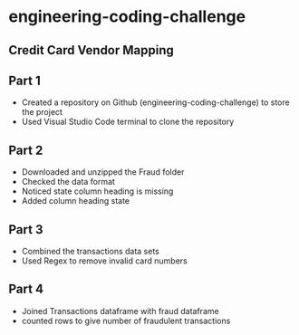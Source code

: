 # engineering-coding-challenge

## Credit Card Vendor Mapping

## Part 1
* Created a repository on Github (engineering-coding-challenge) to store the project
* Used Visual Studio Code terminal to clone the repository

## Part 2
* Downloaded and unzipped the Fraud folder
* Checked the data format
* Noticed state column heading is missing
* Added column heading state

## Part 3
* Combined the transactions data sets
* Used Regex to remove invalid card numbers

## Part 4
* Joined Transactions dataframe with fraud dataframe
* counted rows to give number of fraudulent transactions